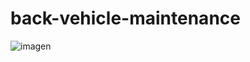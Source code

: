 # back-vehicle-maintenance
![imagen](https://github.com/JeremyPerez1341/back-vehicle-maintenance/assets/89035996/3327f3e8-ded4-417d-a5cf-f9ae664ca69d)
